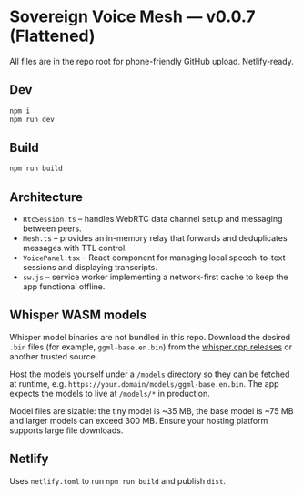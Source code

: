 # Sovereign Voice Mesh — v0.0.7 (Flattened)

All files are in the repo root for phone-friendly GitHub upload. Netlify-ready.

## Dev
```bash
npm i
npm run dev
```

## Build
```bash
npm run build
```

## Architecture

- `RtcSession.ts` – handles WebRTC data channel setup and messaging between peers.
- `Mesh.ts` – provides an in-memory relay that forwards and deduplicates messages with TTL control.
- `VoicePanel.tsx` – React component for managing local speech-to-text sessions and displaying transcripts.
- `sw.js` – service worker implementing a network-first cache to keep the app functional offline.

## Whisper WASM models
Whisper model binaries are not bundled in this repo. Download the desired `.bin` files (for example, `ggml-base.en.bin`) from the [whisper.cpp releases](https://huggingface.co/ggerganov/whisper.cpp/tree/main) or another trusted source.

Host the models yourself under a `/models` directory so they can be fetched at runtime, e.g. `https://your.domain/models/ggml-base.en.bin`. The app expects the models to live at `/models/*` in production.

Model files are sizable: the tiny model is ~35 MB, the base model is ~75 MB and larger models can exceed 300 MB. Ensure your hosting platform supports large file downloads.

## Netlify
Uses `netlify.toml` to run `npm run build` and publish `dist`.
